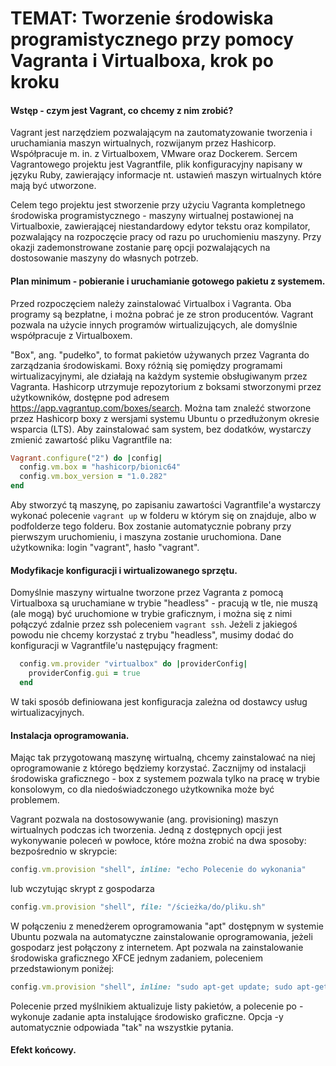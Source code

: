# TEMAT: Tworzenie środowiska programistycznego przy pomocy Vagranta i Virtualboxa, krok po kroku

#### Wstęp - czym jest Vagrant, co chcemy z nim zrobić?

Vagrant jest narzędziem pozwalającym na zautomatyzowanie tworzenia i uruchamiania maszyn wirtualnych, rozwijanym przez Hashicorp. Współpracuje m. in. z Virtualboxem, VMware oraz Dockerem. Sercem Vagrantowego projektu jest Vagrantfile, plik konfiguracyjny napisany w języku Ruby, zawierający informacje nt. ustawień maszyn wirtualnych które mają być utworzone.

Celem tego projektu jest stworzenie przy użyciu Vagranta kompletnego środowiska programistycznego - maszyny wirtualnej postawionej na Virtualboxie, zawierającej niestandardowy edytor tekstu oraz kompilator, pozwalający na rozpoczęcie pracy od razu po uruchomieniu maszyny. Przy okazji zademonstrowane zostanie parę opcji pozwalających na dostosowanie maszyny do własnych potrzeb.

#### Plan minimum - pobieranie i uruchamianie gotowego pakietu z systemem.

Przed rozpoczęciem należy zainstalować Virtualbox i Vagranta. Oba programy są bezpłatne, i można pobrać je ze stron producentów. Vagrant pozwala na użycie innych programów wirtualizujących, ale domyślnie współpracuje z Virtualboxem.

"Box", ang. "pudełko", to format pakietów używanych przez Vagranta do zarządzania środowiskami. Boxy różnią się pomiędzy programami wirtualizacyjnymi, ale działają na każdym systemie obsługiwanym przez Vagranta. Hashicorp utrzymuje repozytorium z boksami stworzonymi przez użytkowników, dostępne pod adresem https://app.vagrantup.com/boxes/search. Można tam znaleźć stworzone przez Hashicorp boxy z wersjami systemu Ubuntu o przedłużonym okresie wsparcia (LTS). Aby zainstalować sam system, bez dodatków, wystarczy zmienić zawartość pliku Vagrantfile na:

```Ruby
Vagrant.configure("2") do |config|
  config.vm.box = "hashicorp/bionic64"
  config.vm.box_version = "1.0.282"
end

```

Aby stworzyć tą maszynę, po zapisaniu zawartości Vagrantfile'a wystarczy wykonać polecenie ```vagrant up``` w folderu w którym się on znajduje, albo w podfolderze tego folderu. Box zostanie automatycznie pobrany przy pierwszym uruchomieniu, i maszyna zostanie uruchomiona. Dane użytkownika: login "vagrant", hasło "vagrant".

#### Modyfikacje konfiguracji i wirtualizowanego sprzętu.

Domyślnie maszyny wirtualne tworzone przez Vagranta z pomocą Virtualboxa są uruchamiane w trybie "headless" - pracują w tle, nie muszą (ale mogą) być uruchomione w trybie graficznym, i można się z nimi połączyć zdalnie przez ssh poleceniem ```vagrant ssh```. Jeżeli z jakiegoś powodu nie chcemy korzystać z trybu "headless", musimy dodać do konfiguracji w Vagrantfile'u następujący fragment:

```Ruby
  config.vm.provider "virtualbox" do |providerConfig|
    providerConfig.gui = true
  end
```

W taki sposób definiowana jest konfiguracja zależna od dostawcy usług wirtualizacyjnych.

#### Instalacja oprogramowania.

Mając tak przygotowaną maszynę wirtualną, chcemy zainstalować na niej oprogramowanie z którego będziemy korzystać. Zacznijmy od instalacji środowiska graficznego - box z systemem pozwala tylko na pracę w trybie konsolowym, co dla niedoświadczonego użytkownika może być problemem.

Vagrant pozwala na dostosowywanie (ang. provisioning) maszyn wirtualnych podczas ich tworzenia. Jedną z dostępnych opcji jest wykonywanie poleceń w powłoce, które można zrobić na dwa sposoby: bezpośrednio w skrypcie:

```Ruby
config.vm.provision "shell", inline: "echo Polecenie do wykonania"
```

lub wczytując skrypt z gospodarza

```Ruby
config.vm.provision "shell", file: "/ścieżka/do/pliku.sh"
```

W połączeniu z menedżerem oprogramowania "apt" dostępnym w systemie Ubuntu pozwala na automatyczne zainstalowanie oprogramowania, jeżeli gospodarz jest połączony z internetem. Apt pozwala na zainstalowanie środowiska graficznego XFCE jednym zadaniem, poleceniem przedstawionym poniżej:

```Ruby
config.vm.provision "shell", inline: "sudo apt-get update; sudo apt-get install xubuntu-core^ -y"
```

Polecenie przed myślnikiem aktualizuje listy pakietów, a polecenie po - wykonuje zadanie apta instalujące środowisko graficzne. Opcja -y automatycznie odpowiada "tak" na wszystkie pytania.

#### Efekt końcowy.
